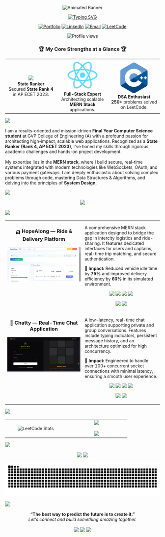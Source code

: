 <p align="center">
  <img src="https://raw.githubusercontent.com/KhadirShaikL21/KhadirShaikL21/main/assets/header_git.gif" alt="Animated Banner" />
</p>
<div align="center">
  <a href="https://git.io/typing-svg">
    <img src="https://readme-typing-svg.demolab.com?font=Fira+Code&weight=600&size=28&pause=1000&color=00BFFF&center=true&vCenter=true&width=550&lines=Khadir+Shaik;Full-Stack+Web+Developer;State+Ranker+(AP+ECET+2023);Problem+Solver+%26+System+Designer" alt="Typing SVG" />
  </a>
</div>

<p align="center">
  <a href="https://khadirshaik.netlify.app" target="_blank"><img src="https://img.shields.io/badge/Portfolio-255,255,255?style=for-the-badge&logo=vercel&logoColor=black" alt="Portfolio"></a>
  <a href="https://www.linkedin.com/in/khadirshaik1903/" target="_blank"><img src="https://img.shields.io/badge/LinkedIn-0077B5?style=for-the-badge&logo=linkedin&logoColor=white" alt="LinkedIn"></a>
  <a href="mailto:khadirshaik2005@gmail.com"><img src="https://img.shields.io/badge/Gmail-EA4335?style=for-the-badge&logo=gmail&logoColor=white" alt="Email"></a>
  <a href="https://leetcode.com/u/khadeer1903/" target="_blank"><img src="https://img.shields.io/badge/LeetCode-FFA116?style=for-the-badge&logo=leetcode&logoColor=black" alt="LeetCode"></a>
</p>

<p align="center">
  <img src="https://komarev.com/ghpvc/?username=KhadirShaikL21&label=PROFILE+VIEWS&color=00BFFF&style=flat-square" alt="Profile views" />
</p>

<h3 align="center">🏆 My Core Strengths at a Glance 🏆</h3>
<table align="center" width="80%">
  <tr align="center">
    <td width="33%">
      <img src="https://raw.githubusercontent.com/Trophy-vector-images/Trophy-vector-images/main/Trophy-1.svg" width="100px" />
      <br />
      <strong>State Ranker</strong>
      <br />
      Secured <b>State Rank 4</b> in AP ECET 2023.
    </td>
    <td width="33%">
      <img src="https://raw.githubusercontent.com/devicons/devicon/master/icons/react/react-original.svg" width="100px" />
      <br />
      <strong>Full-Stack Expert</strong>
      <br />
      Architecting scalable <b>MERN Stack</b> applications.
    </td>
    <td width="33%">
      <img src="https://raw.githubusercontent.com/devicons/devicon/master/icons/cplusplus/cplusplus-original.svg" width="100px" />
      <br />
      <strong>DSA Enthusiast</strong>
      <br />
      <b>250+</b> problems solved on LeetCode.
    </td>
  </tr>
</table>

<img src="https://capsule-render.vercel.app/api?type=waving&color=0:00BFFF,100:181717&height=150&section=header&text=About%20Me&fontSize=40" />
<p align="left">
  I am a results-oriented and mission-driven <b>Final Year Computer Science student</b> at GVP College of Engineering (A) with a profound passion for architecting high-impact, scalable web applications. Recognized as a <b>State Ranker (Rank 4, AP ECET 2023)</b>, I've honed my skills through rigorous academic challenges and hands-on project development.
  <br/><br/>
  My expertise lies in the <b>MERN stack</b>, where I build secure, real-time systems integrated with modern technologies like WebSockets, OAuth, and various payment gateways. I am deeply enthusiastic about solving complex problems through code, mastering Data Structures & Algorithms, and delving into the principles of <b>System Design</b>.
</p>

<img src="https://capsule-render.vercel.app/api?type=waving&color=0:00BFFF,100:181717&height=150&section=header&text=My%20Tech%20Stack&fontSize=40" />
<p align="center">
  <a href="https://github.com/tandpfun/skill-icons">
    <img src="https://skillicons.dev/icons?i=java,javascript,python,react,tailwind,nodejs,express,mongodb,mysql,socketio,html,css,bootstrap,c,git,github,postman,vscode,idea,linux,vercel&perline=11" />
  </a>
</p>

<img src="https://capsule-render.vercel.app/api?type=waving&color=0:00BFFF,100:181717&height=150&section=header&text=My%20Projects&fontSize=40" />

<table width="100%" border="0" cellpadding="10">
  <tr>
    <td width="50%" valign="top">
      <h3 align="center">🛺 HopeAlong — Ride & Delivery Platform</h3>
      <p align="center">
        <a href="https://hopealong.vercel.app/" target="_blank">
          <img src="https://raw.githubusercontent.com/KhadirShaikL21/KhadirShaikL21/main/assets/Hopealong.png" alt="HopeAlong Project Mockup" width="100%" />
        </a>
      </p>
    </td>
    <td width="50%" valign="top">
      <p>A comprehensive MERN stack application designed to bridge the gap in intercity logistics and ride-sharing. It features dedicated interfaces for users and captains, real-time trip matching, and secure authentication.</p>
      <p><b>🎯 Impact:</b> Reduced vehicle idle time by <b>75%</b> and improved delivery efficiency by <b>60%</b> in its simulated environment.</p>
      <p align="center">
        <img src="https://img.shields.io/badge/React-61DAFB?style=for-the-badge&logo=react&logoColor=black" />
        <img src="https://img.shields.io/badge/Node.js-393?style=for-the-badge&logo=nodedotjs&logoColor=white" />
        <img src="https://img.shields.io/badge/Socket.io-010101?style=for-the-badge&logo=socketdotio&logoColor=white" />
        <img src="https://img.shields.io/badge/Stripe-6772E5?style=for-the-badge&logo=stripe&logoColor=white" />
      </p>
      <p align="center">
        <a href="https://hopealong.vercel.app/" target="_blank"><img src="https://img.shields.io/badge/Live_Demo-43a047?style=for-the-badge&logo=google-chrome" /></a>
        <a href="[YOUR_GITHUB_REPO_LINK_HERE]" target="_blank"><img src="https://img.shields.io/badge/Source_Code-181717?style=for-the-badge&logo=github" /></a>
      </p>
    </td>
  </tr>
  <tr>
    <td width="50%" valign="top">
      <h3 align="center">💬 Chatty — Real-Time Chat Application</h3>
      <p align="center">
        <a href="https://realtime-chatapp-2.onrender.com/" target="_blank">
          <img src="https://raw.githubusercontent.com/KhadirShaikL21/KhadirShaikL21/main/assets/chatty.png" alt="Chatty Project Mockup" width="100%" />
        </a>
      </p>
    </td>
    <td width="50%" valign="top">
      <p>A low-latency, real-time chat application supporting private and group conversations. Features include typing indicators, persistent message history, and an architecture optimized for high concurrency.</p>
      <p><b>🎯 Impact:</b> Engineered to handle over 100+ concurrent socket connections with minimal latency, ensuring a smooth user experience.</p>
      <p align="center">
        <img src="https://img.shields.io/badge/React-61DAFB?style=for-the-badge&logo=react&logoColor=black" />
        <img src="https://img.shields.io/badge/MongoDB-47A248?style=for-the-badge&logo=mongodb&logoColor=white" />
        <img src="https://img.shields.io/badge/WebSockets-010101?style=for-the-badge" />
        <img src="https://img.shields.io/badge/JWT-000000?style=for-the-badge&logo=jsonwebtokens" />
      </p>
      <p align="center">
        <a href="https://realtime-chatapp-2.onrender.com/" target="_blank"><img src="https://img.shields.io/badge/Live_Demo-43a047?style=for-the-badge&logo=google-chrome" /></a>
        <a href="[YOUR_GITHUB_REPO_LINK_HERE]" target="_blank"><img src="https://img.shields.io/badge/Source_Code-181717?style=for-the-badge&logo=github" /></a>
      </p>
    </td>
  </tr>
</table>

<img src="https://capsule-render.vercel.app/api?type=waving&color=0:00BFFF,100:181717&height=150&section=header&text=Achievements&fontSize=40" />
<table align="center" width="80%">
  <tr align="center">
    <td width="33%">
      <img src="https://leetcode-stats.vercel.app/api?username=khadeer1903&theme=dark&rank_icon=leetcode" alt="LeetCode Stats" />
    </td>
    <td width="33%">
      <a href="https://www.codechef.com/users/khadeer_1903">
        <img src="https://img.shields.io/badge/CodeChef-2%20Star%20(1400+)-blue?style=for-the-badge&logo=codechef&logoColor=white" />
      </a>
      <br/><br/>
      <a href="https://www.geeksforgeeks.org/user/khadirshwt9a/">
        <img src="https://img.shields.io/badge/GFG-150%2B%20Problems-brightgreen?style=for-the-badge&logo=geeksforgeeks&logoColor=white" />
      </a>
    </td>
  </tr>
</table>

<img src="https://capsule-render.vercel.app/api?type=waving&color=0:00BFFF,100:181717&height=150&section=header&text=GitHub%20Stats&fontSize=40" />
<p align="center">
  <img src="https://github-readme-stats.vercel.app/api?username=KhadirShaikL21&show_icons=true&theme=dracula&hide_border=true&include_all_commits=true&count_private=true" height="150" />
  <img src="https://github-readme-stats.vercel.app/api/top-langs/?username=KhadirShaikL21&layout=compact&theme=dracula&hide_border=true&include_all_commits=true&count_private=true" height="150" />
</p>
<p align="center">
  <img src="https://github.com/KhadirShaikL21/KhadirShaikL21/blob/output/github-contribution-grid-snake.svg" alt="snake" />
</p>

<img src="https://capsule-render.vercel.app/api?type=waving&color=0:00BFFF,100:181717&height=120&section=footer" />
<p align="center">
  <b>“The best way to predict the future is to create it.”</b><br/><i>Let's connect and build something amazing together.</i>
  <br/><br/>
  <a href="https://www.linkedin.com/in/khadirshaik1903/"><img src="https://raw.githubusercontent.com/KhadirShaikL21/KhadirShaikL21/main/assets/linkedin.gif" width="50px"></a>
  <a href="https://khadirshaik.netlify.app"><img src="https://raw.githubusercontent.com/KhadirShaikL21/KhadirShaikL21/main/assets/portfolio.gif" width="50px"></a>
  <a href="mailto:khadirshaik2005@gmail.com"><img src="https://raw.githubusercontent.com/KhadirShaikL21/KhadirShaikL21/main/assets/email.gif" width="50px"></a>
</p>
